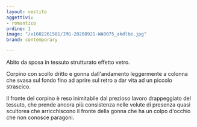 ```yaml
---
layout: vestito
aggettivi:
- romantico
ordine: 1
image: "/v1602261581/IMG-20200921-WA0075_akdlbe.jpg"
brand: contemporary

---
```

Abito da sposa in tessuto strutturato effetto vetro.

Corpino con scollo dritto e gonna dall'andamento leggermente a colonna che svasa sul fondo fino ad aprire sul retro a dar vita ad un piccolo strascico.

Il fronte del corpino è reso inimitabile dal prezioso lavoro drappeggiato del tessuto, che prende ancora più consistenza nelle volute di presenza quasi scultorea che arricchiscono il fronte della gonna che ha un colpo d'occhio che non conosce paragoni.